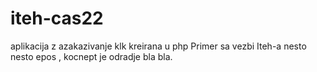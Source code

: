 # iteh-cas22

aplikacija z azakazivanje klk kreirana u php
Primer sa vezbi Iteh-a nesto nesto epos , kocnept je odradje bla bla.
